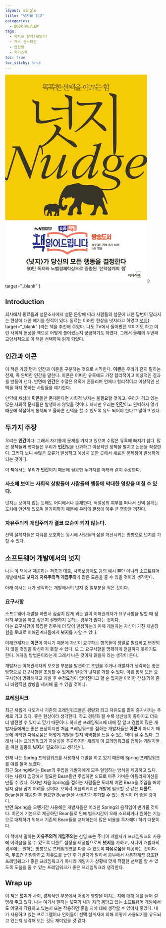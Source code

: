 ```yaml
---
layout: single
title: "넛지를 읽고"
categories:
  - BOOK-REVIEW
tags:
  - 리처드 탈러(세일러)
  - 캐스 선스타인
  - 안진환
  - 리더스북
toc: true
toc_sticky: true
---
```


[![nudge](/assets/images/books/nudge.jpg)](http://image.kyobobook.co.kr/images/book/xlarge/542/x9788901227542.jpg){: target="\_blank" }

## Introduction

회사에서 동료들과 설문조사에서 설문 문항에 따라 사람들의 설문에 대한 답변이 달라지는 현상에 대한 얘기를 한적이 있다. 동료는 이러한 현상을 넛지라고 하였고 [넛지](http://www.kyobobook.co.kr/product/detailViewKor.laf?ejkGb=KOR&mallGb=KOR&barcode=9788901227542&orderClick=LAG&Kc=){: target="\_blank" }라는 책을 추천해 주었다. 나도 TV에서 들어봤던 책이기도 하고 이런 사회적 현상을 책으로 어떻게 풀어썼는지 궁금하기도 하였다. 그래서 올해의 두번째 교양서적으로 이 책을 선택하여 읽게 되었다.

## 인간과 이콘

이 책은 가장 먼저 인간과 이콘을 구분하는 것으로 시작한다. **이콘**은 우리가 흔히 말하는 천재, 즉 완벽한 인간을 말한다. 이콘은 어떠한 유혹에도 가장 합리적이고 이상적인 결과를 만들어 낸다. 반면에 **인간**은 수많은 유혹에 흔들리며 언제나 합리적이고 이상적인 선택을 하지 못하는 사람들을 얘기한다.

만약에 세상에 **이콘**들만 존재한다면 사회적 넛지는 불필요할 것이고, 우리가 겪고 있는 많은 사회적 문제들은 발생하지 않았을 것이다. 하지만 우리는 **인간**이고 완벽하지 않기 때문에 적절하게 통제되고 올바른 선택을 할 수 있도록 유도 되어야 한다고 말하고 있다.

## 두가지 주장

우리는 **인간**이다. 그래서 자기통제 문제를 가지고 있으며 수많은 유혹에 빠지기 쉽다. 많은 정책들과 학자들은 우리가 **인간**임을 간과하고 이상적인 정책을 펼치고 논문을 작성한다. 그러다 보니 수많은 오류가 발생하고 예상치 못한 곳에서 새로운 문제점이 발생하게 되는 것이다.

이 책에서는 우리가 **인간**이기 때문에 필요한 두가지를 아래와 같이 주장한다.

### 사소해 보이는 사회적 상황들이 사람들의 행동에 막대한 영향을 미칠 수 있다.

넛지는 보이지 않는 듯해도 어디에서나 존재한다. 적절성의 여부를 떠나서 선택 설계는 도처에 만연해 있으며 불가피하기 때문에 우리의 결정에 아주 큰 영향을 끼친다.

### 자유주의적 개입주의가 결코 모순이 되지 않는다.

선택 설계자들은 자유를 보호하는 동시에 사람들의 삶을 개선시키는 방향으로 넛지를 가할 수 있다.

## 소프트웨어 개발에서의 넛지

나는 이 책에서 제공하는 저축과 대출, 사회보장제도 등의 예시 뿐만 아니라 소프트웨어 개발에서도 **넛지**와 **자유주의적 개입주의**가 많은 도움을 줄 수 있을 것이라 생각한다.

아래 예시는 내가 생각하는 개발에서의 넛지 중 일부분을 적은 것이다.

### 요구사항

소프트웨어 개발을 하면서 심심치 않게 겪는 일이 이해관계자가 요구사항을 말할 때 정확히 무엇을 하고 싶은지 설명하지 못하는 경우가 많다는 것이다. <br/>
이는 요구사항이 복잡한 경우에 더 많이 발생하는데 이때 개발자는 자신이 가진 개발경험을 토대로 이해관계자들에게 **넛지**를 가할 수 있다.

이해관계자는 **이콘**이 아니기 때문에 자신이 요구하는 항목들이 정말로 필요하고 변경되지 않을 것임을 확신하지 못할 수 있다. 또 그 요구사항을 명확하게 전달하지 못하기도 한다. 애자일 방법론이라는게 그래서 나온 것이지 않을까 라는 생각이 든다.

개발자는 이해관계자의 모호한 부분을 발견하고 조언을 주거나 개발자가 생각하는 좋은 방향으로 요구사항을 조정할 수 있게끔 일종의 넛지를 가할 수 있다. 이를 통해 모든 요구사항이 명확해지고 개발 후 수정요청이 없어진다고 할 순 없지만 이러한 간섭(?)이 좀더 바람직한 방향을 제시해 줄 수 있을 것이다.

### 프레임워크

최근 새롭게 나오거나 기존의 프레임워크들은 경량화 되고 자유도를 많이 증가시키는 추세로 가고 있다. 좋은 현상이라 생각한다. 작고 경량화 될 수록 생산성이 좋아지고 더욱더 발전할 수 있다고 믿기 때문이다. 하지만 프레임워크에 대해 잘 알고 경험이 많은 개발자들에게는 좋은 현상이지만 처음 프레임워크를 접하는 개발자들은 **이콘**이 아니기 때문에 이러한 자유로움은 어떻게 개발을 할지 막막함을 느낄 수 있는 벽이 될 수 있다. 그래서 나는 프레임워크가 자율성을 추구하지만 새롭게 이 프레임워크를 접하는 개발자들을 위한 일종의 **넛지**가 필요하다고 생각한다.

현재 나는 Spring 프레임워크를 사용해서 개발을 하고 있기 때문에 Spring 프레임워크를 얘를 들어 보겠다. <br/>
최근 Spring에서는 Bean의 주입을 개발자에게 모두 일임하는 방식을 제공하고 있다. 이는 사용자 입장에서 필요한 Bean들만 주입하면 되므로 아주 가벼운 어플리케이션을 만들 수 있다. 하지만 처음 Spring을 접하는 사람들은 도데체 어떤 Bean을 주입을 해야 될지 감을 잡기 어려울 것이다. 오히려 어플리케이션 개발에 필요할 것 같은 **디폴트** Bean들을 제공한 후 필요한 Bean들을 사용자가 추가할 수 있는 방식이 더 좋을 것이다. <br/>
반면 Spring을 오랜기간 사용해온 개발자들은 이러한 Spring의 움직임이 반가울 것이다. 이전에 기본으로 제공하던 Bean들로 인해 빌드시간이 오래 소요되거나 원하는 기능으로 대체하기 위해서 기존의 Bean들을 교체하는데 많은 비용을 투자해야 하기 때문이다.

이 책에서 말하는 **자유주의적 개입주의**는 신입 또는 주니어 개발자가 프레임워크의 사용에 어려움을 덜 수 있도록 디폴트 설정을 제공함으로써 **넛지**를 가하고, 시니어 개발자의 경우에는 원하는 방향으로 프레임워크를 다룰 수 있도록 **자유로움**을 제공하는 것이다. 즉, 무조건 경량화하고 자유도를 높인 후 개발자가 알아서 공부해서 사용하게끔 강조한 프레임워크가 좋은 프레임워크가 아니라 개발자가 상황에 맞게 적절한 선택을 할 수 있도록 도움을 줄 수 있는 프레임워크가 좋은 프레임워크라 생각한다.

## Wrap up

이 책은 **넛지**가 사회, 경제적인 부분에서 어떻게 영향을 미치는 지에 대해 예를 들어 설명해 주고 있다. 나는 여기서 말하는 **넛지**가 내가 지금 몸담고 있는 소프트웨어 개발에서도 어떻게 작용하고 있는지 또는 작용하면 좋을 지에 대해 생각할 수 있어서 좋았다. 내가 사용하고 있는 프로그램이나 언어들이 선택 설계자에 의해 어떻게 사용되기를 유도되고 있는지 생각해 보는 것도 재미있을 것 같다.
